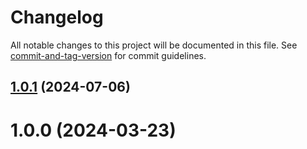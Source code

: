 # Changelog

All notable changes to this project will be documented in this file. See [commit-and-tag-version](https://github.com/absolute-version/commit-and-tag-version) for commit guidelines.

## [1.0.1](https://github.com/dmnsgn/inverse-smoothstep/compare/v1.0.0...v1.0.1) (2024-07-06)



# 1.0.0 (2024-03-23)
